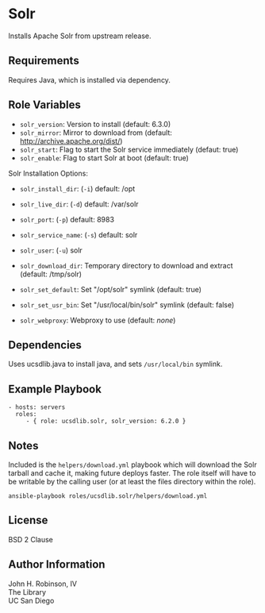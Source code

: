 Solr
=========

Installs Apache Solr from upstream release.

Requirements
------------

Requires Java, which is installed via dependency.

Role Variables
--------------

* `solr_version`: Version to install (default: 6.3.0)
* `solr_mirror`: Mirror to download from (default: http://archive.apache.org/dist/)
* `solr_start`: Flag to start the Solr service immediately (defaut: true)
* `solr_enable`: Flag to start Solr at boot (default: true)

Solr Installation Options:
* `solr_install_dir`: (`-i`) default: /opt
* `solr_live_dir`: (`-d`) default: /var/solr
* `solr_port`: (`-p`) default: 8983
* `solr_service_name`: (`-s`) default: solr
* `solr_user`: (`-u`) solr

* `solr_download_dir`: Temporary directory to download and extract (default: /tmp/solr)
* `solr_set_default`: Set "/opt/solr" symlink (default: true)
* `solr_set_usr_bin`: Set "/usr/local/bin/solr" symlink (default: false)
* `solr_webproxy`: Webproxy to use (default: _none_)

Dependencies
------------

Uses ucsdlib.java to install java, and sets `/usr/local/bin` symlink.

Example Playbook
----------------

    - hosts: servers
      roles:
         - { role: ucsdlib.solr, solr_version: 6.2.0 }

Notes
-----

Included is the `helpers/download.yml` playbook which will download the Solr
tarball and cache it, making future deploys faster. The role itself will have
to be writable by the calling user (or at least the files directory within the
role).

`ansible-playbook roles/ucsdlib.solr/helpers/download.yml`

License
-------

BSD 2 Clause

Author Information
------------------

John H. Robinson, IV  
The Library  
UC San Diego  
